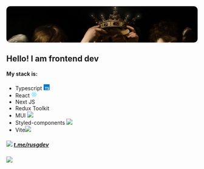 
<img class="image" src="https://github.com/Prom88/Prom88/blob/main/c4c0a90ff00a244097b97bac53a45b8a-fotor-20250218222132(1).png?raw=true" width='1000px' style="border-radius: 10px" align="center">

## Hello! I am frontend dev
#### My stack is:

- Typescript <img src="https://raw.githubusercontent.com/devicons/devicon/1119b9f84c0290e0f0b38982099a2bd027a48bf1/icons/typescript/typescript-original.svg" width="16" alt="" />
- React  <img src="https://github.com/devicons/devicon/blob/master/icons/react/react-original.svg" width="16" />
- Next JS <img src="https://raw.githubusercontent.com/samfromaway/samfromaway/master/.github/images/nextjs.png" width="16" alt="" />
- Redux Toolkit  <img src="https://cdn.worldvectorlogo.com/logos/redux.svg" width="16" alt="" />
- MUI <img src="https://media.zeemly.com/zeemly/product/material-ui.png" width="16"  />
- Styled-components  <img src="https://avatars.githubusercontent.com/u/20658825?s=48&v=4" width="16"/>
-  Vite<img src="https://vitejs.dev/logo.svg" width="16"/>

##### <img src="https://user-images.githubusercontent.com/49933115/139837223-bf23d3a9-4638-4e17-994a-ac8678d5f517.png" height='16px'/>  [t.me/rusgdev](https://t.me/rusgdev)


![](https://github-readme-stats.vercel.app/api/top-langs/?username=Prom88&theme=great-gatsby&hide_border=true&include_all_commits=false&count_private=false&layout=compact)
